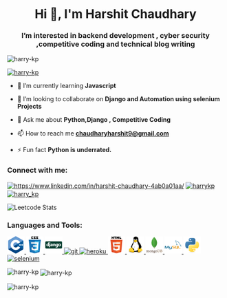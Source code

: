 <h1 align="center">Hi 👋, I'm Harshit Chaudhary</h1>
<h3 align="center">I’m interested in backend development , cyber security ,competitive coding and technical blog writing</h3>

<p align="left"> <img src="https://komarev.com/ghpvc/?username=harry-kp&label=Profile%20views&color=0e75b6&style=flat" alt="harry-kp" /> </p>

<p align="left"> <a href="https://github.com/ryo-ma/github-profile-trophy"><img src="https://github-profile-trophy.vercel.app/?username=harry-kp" alt="harry-kp" /></a> </p>

- 🌱 I’m currently learning **Javascript**

- 👯 I’m looking to collaborate on **Django and Automation using selenium Projects**

- 💬 Ask me about **Python,Django , Competitive Coding**

- 📫 How to reach me **chaudharyharshit9@gmail.com**

- ⚡ Fun fact **Python is underrated.**
<h3 align="left">Connect with me:</h3>
<p align="left">
<a href="https://linkedin.com/in/https://www.linkedin.com/in/harshit-chaudhary-4ab0a01aa/" target="blank"><img align="center" src="https://raw.githubusercontent.com/rahuldkjain/github-profile-readme-generator/neutral-icons/src/images/icons/Social/linked-in-alt.svg" alt="https://www.linkedin.com/in/harshit-chaudhary-4ab0a01aa/" height="30" width="40" /></a>
<a href="https://www.codechef.com/users/harrykp" target="blank"><img align="center" src="https://cdn.jsdelivr.net/npm/simple-icons@3.1.0/icons/codechef.svg" alt="harrykp" height="30" width="40" /></a>
<a href="https://codeforces.com/profile/harry_kp" target="blank"><img align="center" src="https://cdn.jsdelivr.net/npm/simple-icons@3.0.1/icons/codeforces.svg" alt="harry_kp" height="30" width="40" /></a>
</p>

![Leetcode Stats](https://leetcard.jacoblin.cool/Harrykp)

<h3 align="left">Languages and Tools:</h3>
<p align="left"> <a href="https://www.w3schools.com/cpp/" target="_blank"> <img src="https://raw.githubusercontent.com/devicons/devicon/master/icons/cplusplus/cplusplus-original.svg" alt="cplusplus" width="40" height="40"/> </a> <a href="https://www.w3schools.com/css/" target="_blank"> <img src="https://raw.githubusercontent.com/devicons/devicon/master/icons/css3/css3-original-wordmark.svg" alt="css3" width="40" height="40"/> </a> <a href="https://www.djangoproject.com/" target="_blank"> <img src="https://raw.githubusercontent.com/devicons/devicon/master/icons/django/django-original.svg" alt="django" width="40" height="40"/> </a> <a href="https://git-scm.com/" target="_blank"> <img src="https://www.vectorlogo.zone/logos/git-scm/git-scm-icon.svg" alt="git" width="40" height="40"/> </a> <a href="https://heroku.com" target="_blank"> <img src="https://www.vectorlogo.zone/logos/heroku/heroku-icon.svg" alt="heroku" width="40" height="40"/> </a> <a href="https://www.w3.org/html/" target="_blank"> <img src="https://raw.githubusercontent.com/devicons/devicon/master/icons/html5/html5-original-wordmark.svg" alt="html5" width="40" height="40"/> </a> <a href="https://www.linux.org/" target="_blank"> <img src="https://raw.githubusercontent.com/devicons/devicon/master/icons/linux/linux-original.svg" alt="linux" width="40" height="40"/> </a> <a href="https://www.mongodb.com/" target="_blank"> <img src="https://raw.githubusercontent.com/devicons/devicon/master/icons/mongodb/mongodb-original-wordmark.svg" alt="mongodb" width="40" height="40"/> </a> <a href="https://www.mysql.com/" target="_blank"> <img src="https://raw.githubusercontent.com/devicons/devicon/master/icons/mysql/mysql-original-wordmark.svg" alt="mysql" width="40" height="40"/> </a> <a href="https://www.python.org" target="_blank"> <img src="https://raw.githubusercontent.com/devicons/devicon/master/icons/python/python-original.svg" alt="python" width="40" height="40"/> </a> <a href="https://www.selenium.dev" target="_blank"> <img src="https://raw.githubusercontent.com/detain/svg-logos/780f25886640cef088af994181646db2f6b1a3f8/svg/selenium-logo.svg" alt="selenium" width="40" height="40"/> </a> </p>

<p><img align="left" src="https://github-readme-stats.vercel.app/api/top-langs?username=harry-kp&show_icons=true&locale=en&layout=compact" alt="harry-kp" /></p>

<p>&nbsp;<img align="center" src="https://github-readme-stats.vercel.app/api?username=harry-kp&show_icons=true&locale=en" alt="harry-kp" /></p>

<p><img align="center" src="https://github-readme-streak-stats.herokuapp.com/?user=harry-kp&" alt="harry-kp" /></p>

